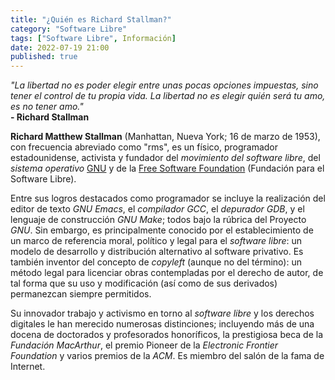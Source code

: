 ```yaml
---
title: "¿Quién es Richard Stallman?"
category: "Software Libre"
tags: ["Software Libre", Información]
date: 2022-07-19 21:00
published: true
---
```


*"La libertad no es poder elegir entre unas pocas opciones impuestas, sino tener el control de tu propia vida. La libertad no es elegir quién será tu amo, es no tener amo."*<br>
**\- Richard Stallman**

**Richard Matthew Stallman** (Manhattan, Nueva York; 16 de marzo de 1953), con frecuencia abreviado como "rms", es un físico, programador estadounidense, activista y fundador del *movimiento del software libre*, del *sistema operativo* <a href="Que-es-GNU">GNU</a> y de la <a href="Que-es-la-Free-Software-Fundation-(FSF)">Free Software Foundation</a> (Fundación para el Software Libre).

Entre sus logros destacados como programador se incluye la realización del editor de texto *GNU Emacs*, el *compilador GCC*, el *depurador GDB*, y el lenguaje de construcción *GNU Make*; todos bajo la rúbrica del Proyecto *GNU*. Sin embargo, es principalmente conocido por el establecimiento de un marco de referencia moral, político y legal para el *software libre*: un modelo de desarrollo y distribución alternativo al software privativo. Es también inventor del concepto de *copyleft* (aunque no del término): un método legal para licenciar obras contempladas por el derecho de autor, de tal forma que su uso y modificación (así como de sus derivados) permanezcan siempre permitidos.

Su innovador trabajo y activismo en torno al *software libre* y los derechos digitales le han merecido numerosas distinciones; incluyendo más de una docena de doctorados y profesorados honoríficos, la prestigiosa beca de la *Fundación MacArthur*, el premio Pioneer de la *Electronic Frontier Foundation* y varios premios de la *ACM*. Es miembro del salón de la fama de Internet.
